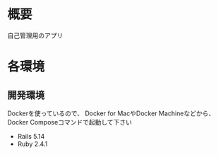 # 概要
自己管理用のアプリ

# 各環境
## 開発環境
Dockerを使っているので、
Docker for MacやDocker Machineなどから、
Docker Composeコマンドで起動して下さい

* Rails 5.14
* Ruby 2.4.1

